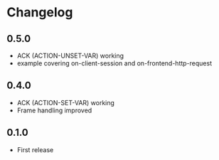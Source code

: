 Changelog
=========

## 0.5.0
- ACK (ACTION-UNSET-VAR) working
- example covering on-client-session and on-frontend-http-request

## 0.4.0
- ACK (ACTION-SET-VAR) working
- Frame handling improved

## 0.1.0
- First release
